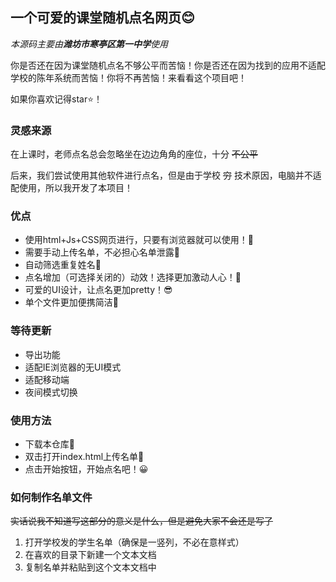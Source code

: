 ## 一个可爱的课堂随机点名网页😊

*本源码主要由**潍坊市寒亭区第一中学**使用*

你是否还在因为课堂随机点名不够公平而苦恼！你是否还在因为找到的应用不适配学校的陈年系统而苦恼！你将不再苦恼！来看看这个项目吧！

如果你喜欢记得star⭐！


### 灵感来源

在上课时，老师点名总会忽略坐在边边角角的座位，十分 ~~不公平~~

后来，我们尝试使用其他软件进行点名，但是由于学校 ~~穷~~ 技术原因，电脑并不适配使用，所以我开发了本项目！

### 优点

- 使用html+Js+CSS网页进行，只要有浏览器就可以使用！🥰
- 需要手动上传名单，不必担心名单泄露🤩
- 自动筛选重复姓名🤠
- 点名增加（可选择关闭的）动效！选择更加激动人心！🫨
- 可爱的UI设计，让点名更加pretty！😎
- 单个文件更加便携简洁🤭

### 等待更新

- 导出功能
- 适配IE浏览器的无UI模式
- 适配移动端
- 夜间模式切换

### 使用方法

- 下载本仓库🎉
- 双击打开index.html上传名单🧐
- 点击开始按钮，开始点名吧！😀

### 如何制作名单文件

~~实话说我不知道写这部分的意义是什么，但是避免大家不会还是写了~~

1. 打开学校发的学生名单（确保是一竖列，不必在意样式）
2. 在喜欢的目录下新建一个文本文档
3. 复制名单并粘贴到这个文本文档中